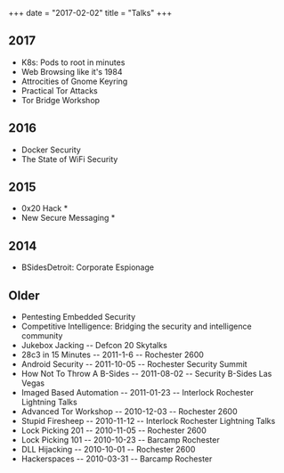 +++
date = "2017-02-02"
title = "Talks"
+++

## 2017
* K8s: Pods to root in minutes
* Web Browsing like it's 1984
* Attrocities of Gnome Keyring
* Practical Tor Attacks
* Tor Bridge Workshop

## 2016
* Docker Security
* The State of WiFi Security

## 2015
* 0x20 Hack *
* New Secure Messaging *

## 2014
* BSidesDetroit: Corporate Espionage

## Older

* Pentesting Embedded Security<br />
* Competitive Intelligence: Bridging the security and intelligence community<br />
* Jukebox Jacking -- Defcon 20 Skytalks<br />
* 28c3 in 15 Minutes -- 2011-1-6 -- Rochester 2600
* Android Security -- 2011-10-05 -- Rochester Security Summit
* How Not To Throw A B-Sides -- 2011-08-02 -- Security B-Sides Las Vegas
* Imaged Based Automation -- 2011-01-23 -- Interlock Rochester Lightning Talks
* Advanced Tor Workshop -- 2010-12-03 -- Rochester 2600
* Stupid Firesheep -- 2010-11-12 -- Interlock Rochester Lightning Talks
* Lock Picking 201 -- 2010-11-05 -- Rochester 2600 
* Lock Picking 101 -- 2010-10-23 -- Barcamp Rochester
* DLL Hijacking -- 2010-10-01 -- Rochester 2600
* Hackerspaces -- 2010-03-31 -- Barcamp Rochester
